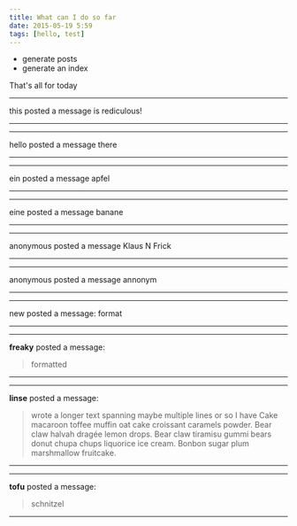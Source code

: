 ```yaml
---
title: What can I do so far
date: 2015-05-19 5:59
tags: [hello, test]
---
```


- generate posts
- generate an index

That's all for today



____

this  posted a message is rediculous!

____




____

hello posted a message there

____




____

ein posted a message apfel

____




____

eine posted a message banane

____




____

anonymous posted a message Klaus N Frick

____




____

anonymous posted a message annonym

____




____

new posted a message:
format

____




____

**freaky** posted a message:

> formatted

____




____

**linse** posted a message:

> wrote a longer text spanning maybe multiple lines or so I have Cake macaroon toffee muffin oat cake croissant caramels powder. Bear claw halvah dragée lemon drops. Bear claw tiramisu gummi bears donut chupa chups liquorice ice cream. Bonbon sugar plum marshmallow fruitcake. 

____




____

**tofu** posted a message:

> schnitzel

____


